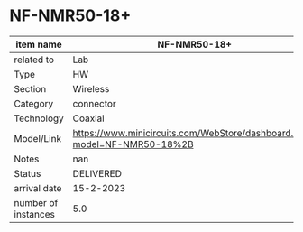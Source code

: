 
# NF-NMR50-18+

| item name | NF-NMR50-18+ |
| -------- | -------- | 
| related to | Lab | 
| Type | HW | 
| Section | Wireless | 
| Category | connector |
| Technology | Coaxial |
| Model/Link | https://www.minicircuits.com/WebStore/dashboard.html?model=NF-NMR50-18%2B |
| Notes | nan |
| Status | DELIVERED |
| arrival date | 15-2-2023 |
| number of instances | 5.0 | 
        